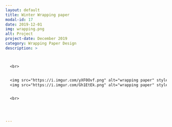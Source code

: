 ```yaml
---
layout: default
title: Winter Wrapping paper
modal-id: 17
date: 2019-12-01
img: wrapping.png
alt: Project
project-date: December 2019
category: Wrapping Paper Design
description: >



  <br>


  <img src="https://i.imgur.com/yXF0Ovf.png" alt="wrapping paper" style="width: 100%;"/>
  <img src="https://i.imgur.com/Gh1EtEk.png" alt="wrapping paper" style="width: 100%;"/>


  <br>




---
```

